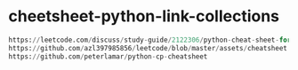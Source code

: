 # cheetsheet-python-link-collections

````py
https://leetcode.com/discuss/study-guide/2122306/python-cheat-sheet-for-leetcode
https://github.com/azl397985856/leetcode/blob/master/assets/cheatsheet.pdf
https://github.com/peterlamar/python-cp-cheatsheet

````
